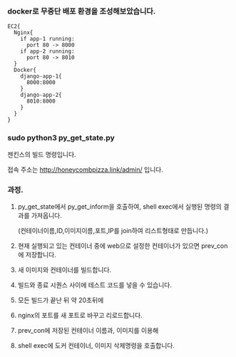 ### docker로 무중단 배포 환경을 조성해보았습니다.

```
EC2{
  Nginx{
    if app-1 running:
      port 80 -> 8000
    if app-2 running:
      port 80 -> 8010
  }
  Docker{
    django-app-1{
      8000:8000
    }
    django-app-2{
      8010:8000
    }
  }
}
```

### sudo python3 py_get_state.py

젠킨스의 빌드 명령입니다.

접속 주소는
http://honeycombpizza.link/admin/
입니다.

### 과정.

1.  py_get_state에서
    py_get_inform을 호출하여, shell exec에서
    실행된 명령의 결과를 가져옵니다.

    (컨테이너이름,ID,이미지이름,포트,IP를
    join하여 리스트형태로 만듭니다.)

2.  현재 실행되고 있는 컨테이너 중에 web으로 설정한
    컨테이너가 있으면 prev_con에 저장합니다.
3.  새 이미지와 컨테이너를 빌드합니다.
4.  빌드와 종료 시퀀스 사이에 테스트 코드를 넣을 수 있습니다.
5.  모든 빌드가 끝난 뒤 약 20초뒤에
6.  nginx의 포트를 새 포트로 바꾸고 리로드합니다.
7.  prev_con에 저장된 컨테이너 이름과, 이미지를 이용해
8.  shell exec에 도커 컨테이너, 이미지 삭제명령을 호출합니다.
